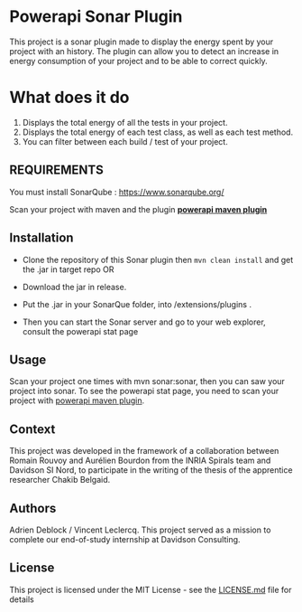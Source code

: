 # Powerapi Sonar Plugin 

This project is a sonar plugin made to display the energy spent by your project with an history. The plugin can allow you to detect an increase in energy consumption of your project and to be able to correct quickly.

# What does it do

1. Displays the total energy of all the tests in your project.
2. Displays the total energy of each test class, as well as each test method.
3. You can filter between each build / test of your project.

## REQUIREMENTS

You must install SonarQube : https://www.sonarqube.org/

Scan your project with maven and the plugin **[powerapi maven plugin](https://github.com/adrien1251/powerapiMavenPlugin)** 

## Installation

- Clone the repository of this Sonar plugin then `mvn clean install` and get the .jar in target repo
                                      OR
- Download the jar in release. 

- Put the .jar in your SonarQue folder, into /extensions/plugins . 

- Then you can start the Sonar server and go to your web explorer, consult the powerapi stat page

## Usage 

Scan your project one times with mvn sonar:sonar, then you can saw your project into sonar. 
To see the powerapi stat page, you need to scan your project with [powerapi maven plugin](https://github.com/adrien1251/powerapiMavenPlugin). 

## Context

This project was developed in the framework of a collaboration between Romain Rouvoy and Aurélien Bourdon from the INRIA Spirals team and Davidson SI Nord, to participate in the writing of the thesis of the apprentice researcher Chakib Belgaid.

## Authors

Adrien Deblock / Vincent Leclercq.
This project served as a mission to complete our end-of-study internship at Davidson Consulting.

## License

This project is licensed under the MIT License - see the [LICENSE.md](LICENSE.md) file for details


